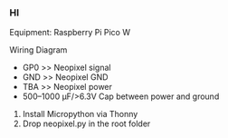 ### HI
Equipment: Raspberry Pi Pico W

Wiring Diagram
- GP0 >> Neopixel signal
- GND >> Neopixel GND
- TBA >> Neopixel power
- 500–1000 µF/>6.3V Cap between power and ground

1. Install Micropython via Thonny
2. Drop neopixel.py in the root folder
